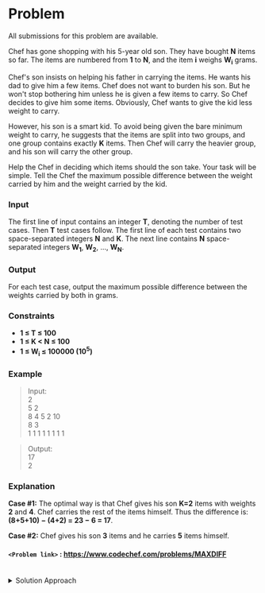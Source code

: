 # Problem
All submissions for this problem are available.

Chef has gone shopping with his 5-year old son. They have bought **N** items so far. The items are numbered from **1** to **N**, and the item **i** weighs **W<sub>i</sub>** grams.

Chef's son insists on helping his father in carrying the items. He wants his dad to give him a few items. Chef does not want to burden his son. But he won't stop bothering him unless he is given a few items to carry. So Chef decides to give him some items. Obviously, Chef wants to give the kid less weight to carry.

However, his son is a smart kid. To avoid being given the bare minimum weight to carry, he suggests that the items are split into two groups, and one group contains exactly **K** items. Then Chef will carry the heavier group, and his son will carry the other group.

Help the Chef in deciding which items should the son take. Your task will be simple. Tell the Chef the maximum possible difference between the weight carried by him and the weight carried by the kid.

### Input
The first line of input contains an integer **T**, denoting the number of test cases. Then **T** test cases follow. The first line of each test contains two space-separated integers **N** and **K**. The next line contains **N** space-separated integers **W<sub>1</sub>**, **W<sub>2</sub>**, ..., **W<sub>N</sub>**.

### Output
For each test case, output the maximum possible difference between the weights carried by both in grams.

### Constraints
*   **1 ≤ T ≤ 100**
*   **1 ≤ K < N ≤ 100**
*   **1 ≤ W<sub>i</sub> ≤ 100000 (10<sup>5</sup>)** 

### Example
>Input:<br/>
2<br/>
5 2<br/>
8 4 5 2 10<br/>
8 3<br/>
1 1 1 1 1 1 1 1<br/>

>Output:<br/>
17<br/>
2<br/>

### Explanation
**Case #1:** The optimal way is that Chef gives his son **K=2** items with weights **2** and **4**. Chef carries the rest of the items himself. Thus the difference is: **(8+5+10) − (4+2) = 23 − 6 = 17**.

**Case #2:** Chef gives his son **3** items and he carries **5** items himself.

#### `<Problem link>` : <https://www.codechef.com/problems/MAXDIFF>
<br/>
<details>
  <summary>Solution Approach</summary>
  
  ######
  
  The two ways in which we can maximize the difference is:
  1. Assign k smallest weights to son
  2. Assign k greatest weights to father
    
  Ex: n=4, k=3 <br/>
      w[] = {2, 3, 4, 5}<br/>
      we assign k greatest weights `3, 4, 5` to father to get max `diff = 12 - 2 = 10` as opposed to assigning k smallest weights `2, 3, 4` to son to get `diff = 9 - 5 = 4`.
      
  We make sure that we include more and greater weights in father's set. Hence, when `k>n/2` it is optimal to assign **k** greatest weights to father else we assign **k** smallest weights to son to maximize the difference. 
  
  ### References
  
  >https://discuss.codechef.com/questions/8114/maxdiff-editorial<br/>
  
</details>
